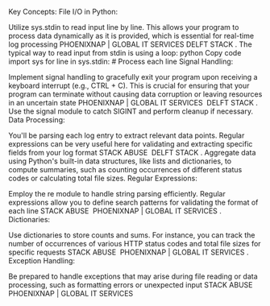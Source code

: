Key Concepts:
File I/O in Python:

Utilize sys.stdin to read input line by line. This allows your program to process data dynamically as it is provided, which is essential for real-time log processing​
PHOENIXNAP | GLOBAL IT SERVICES
​
DELFT STACK
.
The typical way to read input from stdin is using a loop:
python
Copy code
import sys
for line in sys.stdin:
    # Process each line
Signal Handling:

Implement signal handling to gracefully exit your program upon receiving a keyboard interrupt (e.g., CTRL + C). This is crucial for ensuring that your program can terminate without causing data corruption or leaving resources in an uncertain state​
PHOENIXNAP | GLOBAL IT SERVICES
​
DELFT STACK
.
Use the signal module to catch SIGINT and perform cleanup if necessary.
Data Processing:

You'll be parsing each log entry to extract relevant data points. Regular expressions can be very useful here for validating and extracting specific fields from your log format​
STACK ABUSE
​
DELFT STACK
.
Aggregate data using Python's built-in data structures, like lists and dictionaries, to compute summaries, such as counting occurrences of different status codes or calculating total file sizes.
Regular Expressions:

Employ the re module to handle string parsing efficiently. Regular expressions allow you to define search patterns for validating the format of each line​
STACK ABUSE
​
PHOENIXNAP | GLOBAL IT SERVICES
.
Dictionaries:

Use dictionaries to store counts and sums. For instance, you can track the number of occurrences of various HTTP status codes and total file sizes for specific requests​
STACK ABUSE
​
PHOENIXNAP | GLOBAL IT SERVICES
.
Exception Handling:

Be prepared to handle exceptions that may arise during file reading or data processing, such as formatting errors or unexpected input​
STACK ABUSE
​
PHOENIXNAP | GLOBAL IT SERVICES
